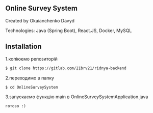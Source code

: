## Online Survey System

Created by Okaianchenko Davyd

Technologies: Java (Spring Boot), React.JS, Docker, MySQL

## Installation

1.копіюємо репозиторій
```sh
$ git clone https://gitlab.com/21brv21/ridnya-backend
```
2.переходимо в папку
```sh
$ cd OnlineSurveySystem
```
3.запускаємо функцію main в OnlineSurveySystemApplication.java
```
готово :)
